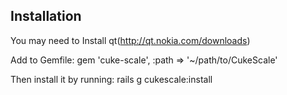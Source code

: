 ## Installation

You may need to Install qt(http://qt.nokia.com/downloads)

Add to Gemfile:
    gem 'cuke-scale', :path => '~/path/to/CukeScale'

Then install it by running:
    rails g cukescale:install
